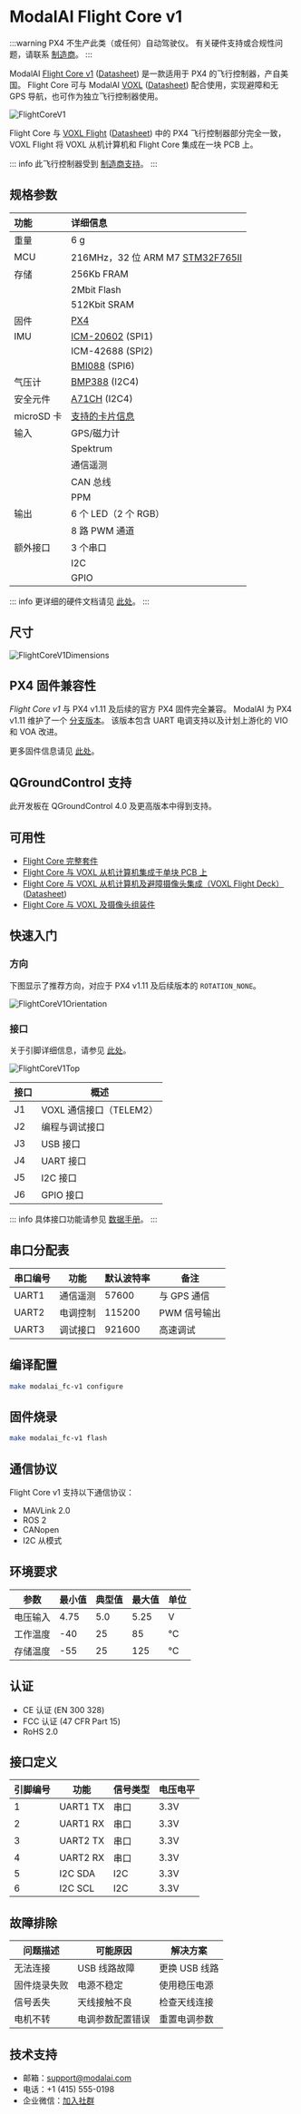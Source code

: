 # ModalAI Flight Core v1

<Badge type="tip" text="PX4 v1.11" />

:::warning
PX4 不生产此类（或任何）自动驾驶仪。
有关硬件支持或合规性问题，请联系 [制造商](https://forum.modalai.com/)。
:::

ModalAI [Flight Core v1](https://modalai.com/flight-core) ([Datasheet](https://docs.modalai.com/flight-core-datasheet)) 是一款适用于 PX4 的飞行控制器，产自美国。
Flight Core 可与 ModalAI [VOXL](https://modalai.com/voxl) ([Datasheet](https://docs.modalai.com/voxl-datasheet/)) 配合使用，实现避障和无 GPS 导航，也可作为独立飞行控制器使用。

![FlightCoreV1](../../assets/flight_controller/modalai/fc_v1/main.jpg)

Flight Core 与 [VOXL Flight](https://www.modalai.com/voxl-flight) ([Datasheet](https://docs.modalai.com/voxl-flight-datasheet/)) 中的 PX4 飞行控制器部分完全一致，VOXL Flight 将 VOXL 从机计算机和 Flight Core 集成在一块 PCB 上。

::: info
此飞行控制器受到 [制造商支持](../flight_controller/autopilot_manufacturer_supported.md)。
:::

## 规格参数

| 功能          | 详细信息                                                          |
| :--------------- | :--------------------------------------------------------------- |
| 重量           | 6 g                                                              |
| MCU              | 216MHz，32 位 ARM M7 [STM32F765II][stm32f765ii]                 |
| 存储           | 256Kb FRAM                                                       |
|                  | 2Mbit Flash                                                      |
|                  | 512Kbit SRAM                                                     |
| 固件           | [PX4][px4]                                                       |
| IMU             | [ICM-20602][icm-20602] (SPI1)                                    |
|                  | ICM-42688 (SPI2)                                                 |
|                  | [BMI088][bmi088] (SPI6)                                          |
| 气压计         | [BMP388][bmp388] (I2C4)                                          |
| 安全元件       | [A71CH][a71ch] (I2C4)                                            |
| microSD 卡      | [支持的卡片信息](../dev_log/logging.md#sd-cards)               |
| 输入           | GPS/磁力计                                                       |
|                  | Spektrum                                                         |
|                  | 通信遥测                                                         |
|                  | CAN 总线                                                         |
|                  | PPM                                                              |
| 输出           | 6 个 LED（2 个 RGB）                                             |
|                  | 8 路 PWM 通道                                                   |
| 额外接口       | 3 个串口                                                         |
|                  | I2C                                                              |
|                  | GPIO                                                             |

::: info
更详细的硬件文档请见 [此处](https://docs.modalai.com/flight-core-datasheet/)。
:::

<!-- 表格上方的参考链接（改善布局） -->
[stm32f765ii]: https://www.st.com/en/microcontrollers-microprocessors/stm32f765ii.html
[bmp388]: https://www.bosch-sensortec.com/products/environmental-sensors/pressure-sensors/bmp388/
[icm-20602]: https://www.invensense.com/products/motion-tracking/6-axis/icm-20602/
[bmi088]: https://www.bosch-sensortec.com/bst/products/all_products/bmi088_1
[px4]: https://github.com/PX4/PX4-Autopilot/tree/main/boards/modalai/fc-v1
[a71ch]: https://www.nxp.com/products/security-and-authentication/authentication/plug-and-trust-the-fast-easy-way-to-deploy-secure-iot-connections:A71CH

## 尺寸

![FlightCoreV1Dimensions](../../assets/flight_controller/modalai/fc_v1/dimensions.png)

## PX4 固件兼容性

_Flight Core v1_ 与 PX4 v1.11 及后续的官方 PX4 固件完全兼容。
ModalAI 为 PX4 v1.11 维护了一个 [分支版本](https://github.com/modalai/px4-firmware/tree/modalai-1.11)。
该版本包含 UART 电调支持以及计划上游化的 VIO 和 VOA 改进。

更多固件信息请见 [此处](https://docs.modalai.com/flight-core-firmware/)。

## QGroundControl 支持

此开发板在 QGroundControl 4.0 及更高版本中得到支持。

## 可用性

- [Flight Core 完整套件](https://modalai.com/flight-core)
- [Flight Core 与 VOXL 从机计算机集成于单块 PCB 上](https://modalai.com/flight-core)
- [Flight Core 与 VOXL 从机计算机及避障摄像头集成（VOXL Flight Deck）](https://modalai.com/flight-deck) ([Datasheet](https://docs.modalai.com/voxl-flight-deck-platform-datasheet/))
- [Flight Core 与 VOXL 及摄像头组装件](https://shop.modalai.com/products/voxl-flight-deck-r1)

## 快速入门

### 方向

下图显示了推荐方向，对应于 PX4 v1.11 及后续版本的 `ROTATION_NONE`。

![FlightCoreV1Orientation](../../assets/flight_controller/modalai/fc_v1/orientation.png)

### 接口

关于引脚详细信息，请参见 [此处](https://docs.modalai.com/flight-core-datasheet-connectors)。

![FlightCoreV1Top](../../assets/flight_controller/modalai/fc_v1/top.png)

| 接口   | 概述                                                    |
| ------- | ---------------------------------------------------------- |
| J1      | VOXL 通信接口（TELEM2）                                  |
| J2      | 编程与调试接口                                           |
| J3      | USB 接口                                                 |
| J4      | UART 接口                                                |
| J5      | I2C 接口                                                 |
| J6      | GPIO 接口                                                |

::: info
具体接口功能请参见 [数据手册](https://docs.modalai.com/flight-core-datasheet)。
:::

## 串口分配表

| 串口编号 | 功能             | 默认波特率 | 备注                |
|----------|------------------|------------|---------------------|
| UART1    | 通信遥测         | 57600      | 与 GPS 通信         |
| UART2    | 电调控制         | 115200     | PWM 信号输出        |
| UART3    | 调试接口         | 921600     | 高速调试            |

## 编译配置

```bash
make modalai_fc-v1 configure
```

## 固件烧录

```bash
make modalai_fc-v1 flash
```

## 通信协议

Flight Core v1 支持以下通信协议：
- MAVLink 2.0
- ROS 2
- CANopen
- I2C 从模式

## 环境要求

| 参数       | 最小值 | 典型值 | 最大值 | 单位 |
|------------|--------|--------|--------|------|
| 电压输入   | 4.75   | 5.0    | 5.25   | V    |
| 工作温度   | -40    | 25     | 85     | °C   |
| 存储温度   | -55    | 25     | 125    | °C   |

## 认证

- CE 认证 (EN 300 328)
- FCC 认证 (47 CFR Part 15)
- RoHS 2.0

## 接口定义

| 引脚编号 | 功能               | 信号类型 | 电压电平 |
|----------|--------------------|----------|----------|
| 1        | UART1 TX           | 串口     | 3.3V     |
| 2        | UART1 RX           | 串口     | 3.3V     |
| 3        | UART2 TX           | 串口     | 3.3V     |
| 4        | UART2 RX           | 串口     | 3.3V     |
| 5        | I2C SDA            | I2C      | 3.3V     |
| 6        | I2C SCL            | I2C      | 3.3V     |

## 故障排除

| 问题描述               | 可能原因                   | 解决方案                        |
|------------------------|----------------------------|---------------------------------|
| 无法连接               | USB 线路故障               | 更换 USB 线路                   |
| 固件烧录失败           | 电源不稳定                 | 使用稳压电源                   |
| 信号丢失               | 天线接触不良               | 检查天线连接                    |
| 电机不转               | 电调参数配置错误           | 重置电调参数                    |

## 技术支持

- 邮箱：support@modalai.com
- 电话：+1 (415) 555-0198
- 企业微信：[加入社群](https://modalai.com/wechat)